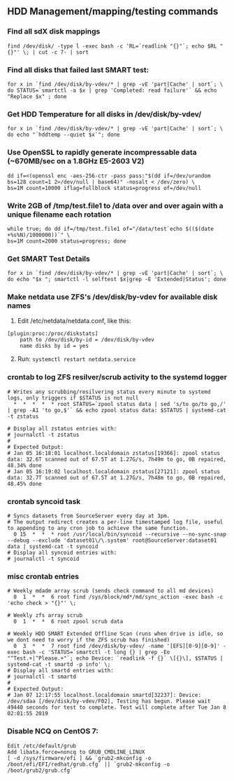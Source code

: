 ## HDD Management/mapping/testing commands

### Find all sdX disk mappings
    find /dev/disk/ -type l -exec bash -c 'RL=`readlink "{}"`; echo $RL "{}"' \; | cut -c 7- | sort

### Find all disks that failed last SMART test:
    for x in `find /dev/disk/by-vdev/* | grep -vE 'part|Cache' | sort`; \
    do STATUS=`smartctl -a $x | grep 'Completed: read failure'` && echo "Replace $x" ; done

### Get HDD Temperature for all disks in /dev/disk/by-vdev/
    for x in `find /dev/disk/by-vdev/* | grep -vE 'part|Cache' | sort`; \
    do echo "`hddtemp --quiet $x`"; done

### Use OpenSSL to rapidly generate incompressable data (~670MB/sec on a 1.8GHz E5-2603 V2)
    dd if=<(openssl enc -aes-256-ctr -pass pass:"$(dd if=/dev/urandom bs=128 count=1 2>/dev/null | base64)" -nosalt < /dev/zero) \
    bs=1M count=10000 iflag=fullblock status=progress of=/dev/null

### Write 2GB of /tmp/test.file1 to /data over and over again with a unique filename each rotation
    while true; do dd if=/tmp/test.file1 of="/data/test`echo $(($(date +%s%N)/1000000))`" \
    bs=1M count=2000 status=progress; done

### Get SMART Test Details
    for x in `find /dev/disk/by-vdev/* | grep -vE 'part|Cache' | sort`; \
    do echo "$x "; smartctl -l selftest $x|grep -E 'Extended|Status'; done

### Make netdata use ZFS's /dev/disk/by-vdev for available disk names
1. Edit /etc/netdata/netdata.conf, like this:
```
[plugin:proc:/proc/diskstats]
    path to /dev/disk/by-id = /dev/disk/by-vdev
    name disks by id = yes
```
    
2. Run: `systemctl restart netdata.service`

### crontab to log ZFS resilver/scrub activity to the systemd logger
    # Writes any scrubbing/resilvering status every minute to systemd logs, only triggers if $STATUS is not null
      *  *  *  *  * root STATUS=`zpool status data | sed 's/to go/to go,/' | grep -A1 'to go,$'` && echo zpool status data: $STATUS | systemd-cat -t zstatus
    
    # Display all zstatus entries with:
    # journalctl -t zstatus
    #
    # Expected Output:
    # Jan 05 16:18:01 localhost.localdomain zstatus[19366]: zpool status data: 32.6T scanned out of 67.5T at 1.27G/s, 7h49m to go, 0B repaired, 48.34% done
    # Jan 05 16:19:02 localhost.localdomain zstatus[27121]: zpool status data: 32.7T scanned out of 67.5T at 1.27G/s, 7h48m to go, 0B repaired, 48.45% done
### crontab syncoid task
    # Syncs datasets from SourceServer every day at 3pm.
    # The output redirect creates a per-line timestamped log file, useful to appending to any cron job to achieve the same function.
      0 15  *  *  * root /usr/local/bin/syncoid --recursive --no-sync-snap --debug --exclude 'dataset01\/\.system' root@SourceServer:dataset01 data | systemd-cat -t syncoid
    # Display all syncoid entries with:
    # journalctl -t syncoid
    
### misc crontab entries
    # Weekly mdadm array scrub (sends check command to all md devices)
      0  1  *  *  6 root find /sys/block/md*/md/sync_action -exec bash -c 'echo check > "{}"' \;

    # Weekly zfs array scrub
      0  1  *  *  6 root zpool scrub data

    # Weekly HDD SMART Extended Offline Scan (runs when drive is idle, so we dont need to worry if the ZFS scrub has finished)
      0  3  *  *  7 root find /dev/disk/by-vdev/ -name '[EFS][0-9][0-9]' -exec bash -c 'STATUS=`smartctl -t long {} | grep -Eo "^Test.+|^Please.+"`; echo Device: `readlink -f {}` \[{}\], $STATUS | systemd-cat -t smartd -p info' \;
    # Display all smartd entries with:
    # journalctl -t smartd
    #
    # Expected Output:
    # Jan 07 12:17:55 localhost.localdomain smartd[32237]: Device: /dev/sdaa [/dev/disk/by-vdev/F02], Testing has begun. Please wait 49440 seconds for test to complete. Test will complete after Tue Jan 8 02:01:55 2019

### Disable NCQ on CentOS 7:
    Edit /etc/default/grub
    Add libata.force=noncq to GRUB_CMDLINE_LINUX
    [ -d /sys/firmware/efi ] && `grub2-mkconfig -o /boot/efi/EFI/redhat/grub.cfg` || `grub2-mkconfig -o /boot/grub2/grub.cfg`
